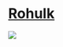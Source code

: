 # [Rohulk](https://cdn.discordapp.com/attachments/1222671942578868316/1222672246569570344/Rohulks_Frankenstein_Monster.osk?ex=66171143&is=66049c43&hm=3d1399e913323fe044b09bc3b6cca8f14ab350b796fda2cf2ff5dcc905dc0359&)
<img src="https://media.discordapp.net/attachments/1222671942578868316/1222671976246804652/screenshot1989.jpg?ex=66171103&is=66049c03&hm=6eb6d21db3d90f10b4b7e4411c887abc381a5fab09fe5c332038ccd418e2dcf1&=&format=webp&width=1202&height=676"/>

